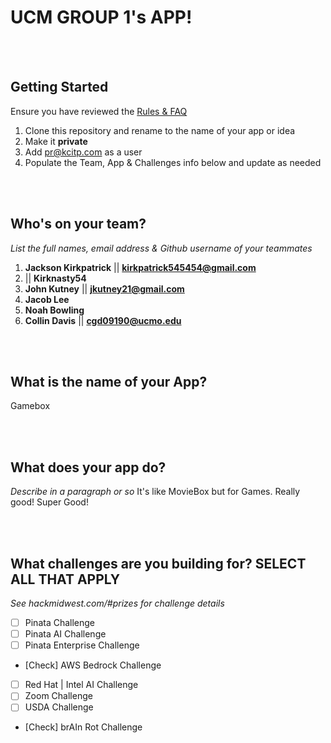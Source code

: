 # UCM GROUP 1's APP!
<br /><br />


## Getting Started
Ensure you have reviewed the [Rules & FAQ](https://hackmidwest.com/#faq)
1. Clone this repository and rename to the name of your app or idea
2. Make it **private**
3. Add pr@kcitp.com as a user
4. Populate the Team, App & Challenges info below and update as needed

<br /><br />

## Who's on your team?
*List the full names,  email address & Github username of your teammates*

1.   **Jackson Kirkpatrick**  || **kirkpatrick545454@gmail.com**  
2.  || **Kirknasty54**
3. **John Kutney** || **jkutney21@gmail.com**
4. **Jacob Lee**
4. **Noah Bowling**
5. **Collin Davis** || **cgd09190@ucmo.edu**

<br /><br />


## What is the name of your App?
Gamebox

<br /><br />
## What does your app do?
*Describe in a paragraph or so*
It's like MovieBox but for Games. Really good! Super Good!

<br /><br />


## What challenges are you building for? SELECT ALL THAT APPLY
*See hackmidwest.com/#prizes for challenge details*
- [ ]  Pinata Challenge
- [ ]  Pinata AI Challenge
- [ ]  Pinata Enterprise Challenge
- [Check]  AWS Bedrock Challenge
- [ ]  Red Hat | Intel AI Challenge
- [ ]  Zoom Challenge
- [ ]  USDA Challenge
- [Check]  brAIn Rot Challenge


<br /><br />
